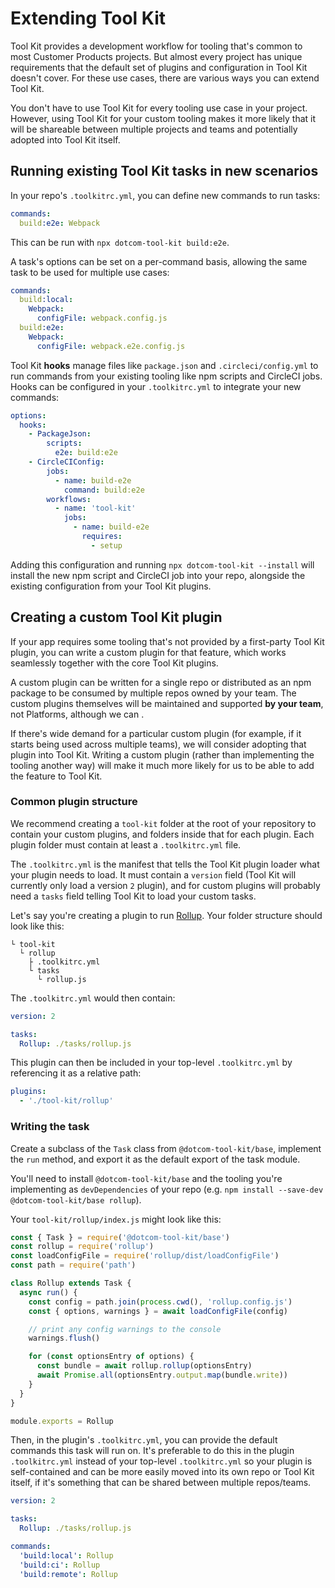 # Extending Tool Kit

Tool Kit provides a development workflow for tooling that's common to most Customer Products projects. But almost every project has unique requirements that the default set of plugins and configuration in Tool Kit doesn't cover. For these use cases, there are various ways you can extend Tool Kit.

You don't have to use Tool Kit for every tooling use case in your project. However, using Tool Kit for your custom tooling makes it more likely that it will be shareable between multiple projects and teams and potentially adopted into Tool Kit itself.

## Running existing Tool Kit tasks in new scenarios

In your repo's `.toolkitrc.yml`, you can define new commands to run tasks:

```yml
commands:
  build:e2e: Webpack
```

This can be run with `npx dotcom-tool-kit build:e2e`.

A task's options can be set on a per-command basis, allowing the same task to be used for multiple use cases:

```yml
commands:
  build:local:
    Webpack:
      configFile: webpack.config.js
  build:e2e:
    Webpack:
      configFile: webpack.e2e.config.js
```

Tool Kit **hooks** manage files like `package.json` and `.circleci/config.yml` to run commands from your existing tooling like npm scripts and CircleCI jobs. Hooks can be configured in your `.toolkitrc.yml` to integrate your new commands:

```yml
options:
  hooks:
    - PackageJson:
        scripts:
          e2e: build:e2e
    - CircleCIConfig:
        jobs:
          - name: build-e2e
            command: build:e2e
        workflows:
          - name: 'tool-kit'
            jobs:
              - name: build-e2e
                requires:
                  - setup
```

Adding this configuration and running `npx dotcom-tool-kit --install` will install the new npm script and CircleCI job into your repo, alongside the existing configuration from your Tool Kit plugins.

## Creating a custom Tool Kit plugin

If your app requires some tooling that's not provided by a first-party Tool Kit plugin, you can write a custom plugin for that feature, which works seamlessly together with the core Tool Kit plugins.

A custom plugin can be written for a single repo or distributed as an npm package to be consumed by multiple repos owned by your team. The custom plugins themselves will be maintained and supported **by your team**, not Platforms, although we can .

If there's wide demand for a particular custom plugin (for example, if it starts being used across multiple teams), we will consider adopting that plugin into Tool Kit. Writing a custom plugin (rather than implementing the tooling another way) will make it much more likely for us to be able to add the feature to Tool Kit.

### Common plugin structure

We recommend creating a `tool-kit` folder at the root of your repository to contain your custom plugins, and folders inside that for each plugin. Each plugin folder must contain at least a `.toolkitrc.yml` file.

The `.toolkitrc.yml` is the manifest that tells the Tool Kit plugin loader what your plugin needs to load. It must contain a `version` field (Tool Kit will currently only load a version `2` plugin), and for custom plugins will probably need a `tasks` field telling Tool Kit to load your custom tasks.

Let's say you're creating a plugin to run [Rollup](https://rollupjs.org). Your folder structure should look like this:

```
└ tool-kit
  └ rollup
    ├ .toolkitrc.yml
    └ tasks
      └ rollup.js
```

The `.toolkitrc.yml` would then contain:

```yml
version: 2

tasks:
  Rollup: ./tasks/rollup.js
```

This plugin can then be included in your top-level `.toolkitrc.yml` by referencing it as a relative path:

```yml
plugins:
  - './tool-kit/rollup'
```

### Writing the task

Create a subclass of the `Task` class from `@dotcom-tool-kit/base`, implement the `run` method, and export it as the default export of the task module.

You'll need to install `@dotcom-tool-kit/base` and the tooling you're implementing as `devDependencies` of your repo (e.g. `npm install --save-dev @dotcom-tool-kit/base rollup`).

Your `tool-kit/rollup/index.js` might look like this:

```js
const { Task } = require('@dotcom-tool-kit/base')
const rollup = require('rollup')
const loadConfigFile = require('rollup/dist/loadConfigFile')
const path = require('path')

class Rollup extends Task {
  async run() {
    const config = path.join(process.cwd(), 'rollup.config.js')
    const { options, warnings } = await loadConfigFile(config)

    // print any config warnings to the console
    warnings.flush()

    for (const optionsEntry of options) {
      const bundle = await rollup.rollup(optionsEntry)
      await Promise.all(optionsEntry.output.map(bundle.write))
    }
  }
}

module.exports = Rollup
```

Then, in the plugin's `.toolkitrc.yml`, you can provide the default commands this task will run on. It's preferable to do this in the plugin `.toolkitrc.yml` instead of your top-level `.toolkitrc.yml` so your plugin is self-contained and can be more easily moved into its own repo or Tool Kit itself, if it's something that can be shared between multiple repos/teams.

```yml
version: 2

tasks:
  Rollup: ./tasks/rollup.js

commands:
  'build:local': Rollup
  'build:ci': Rollup
  'build:remote': Rollup
```
